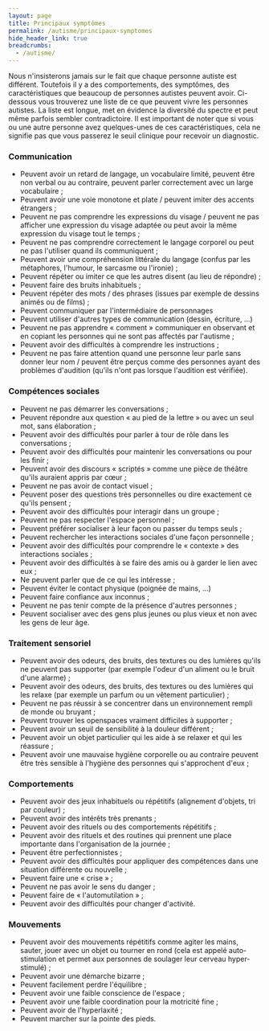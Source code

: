 ```yaml
---
layout: page
title: Principaux symptômes
permalink: /autisme/principaux-symptomes
hide_header_link: true
breadcrumbs:
  - /autisme/
---
```


Nous n'insisterons jamais sur le fait que chaque personne autiste est différent. Toutefois il y a des comportements, des symptômes, des caractéristiques que beaucoup de personnes autistes peuvent avoir.
Ci-dessous vous trouverez une liste de ce que peuvent vivre les personnes autistes.
La liste est longue, met en évidence la diversité du spectre et peut même parfois sembler contradictoire.
Il est important de noter que si vous ou une autre personne avez quelques-unes de ces caractéristiques, cela ne signifie pas que vous passerez le seuil clinique pour recevoir un diagnostic.


### Communication

  - Peuvent avoir un retard de langage, un vocabulaire limité, peuvent être non verbal ou au contraire, peuvent parler correctement avec un large vocabulaire&nbsp;;
  - Peuvent avoir une voie monotone et plate / peuvent imiter des accents étrangers&nbsp;;
  - Peuvent ne pas comprendre les expressions du visage / peuvent ne pas afficher une expression du visage adaptée ou peut avoir la même expression du visage tout le temps&nbsp;;
  - Peuvent ne pas comprendre correctement le langage corporel ou peut ne pas l'utiliser quand ils communiquent&nbsp;;
  - Peuvent avoir une compréhension littérale du langage (confus par les métaphores, l'humour, le sarcasme ou l'ironie)&nbsp;;
  - Peuvent répéter ou imiter ce que les autres disent (au lieu de répondre)&nbsp;;
  - Peuvent faire des bruits inhabituels&nbsp;;
  - Peuvent répéter des mots / des phrases (issues par exemple de dessins animés ou de films)&nbsp;;
  - Peuvent communiquer par l'intermédiaire de personnages
  - Peuvent utiliser d'autres types de communication (dessin, écriture, …)
  - Peuvent ne pas apprendre «&nbsp;comment&nbsp;» communiquer en observant et en copiant les personnes qui ne sont pas affectés par l'autisme&nbsp;;
  - Peuvent avoir des difficultés à comprendre les instructions&nbsp;;
  - Peuvent ne pas faire attention quand une personne leur parle sans donner leur nom / peuvent être perçus comme des personnes ayant des problèmes d'audition (qu'ils n'ont pas lorsque l'audition est vérifiée).

### Compétences sociales

  - Peuvent ne pas démarrer les conversations&nbsp;;
  - Peuvent répondre aux question «&nbsp;au pied de la lettre&nbsp;» ou avec un seul mot, sans élaboration&nbsp;;
  - Peuvent avoir des difficultés pour parler à tour de rôle dans les conversations&nbsp;;
  - Peuvent avoir des difficultés pour maintenir les conversations ou pour les finir&nbsp;;
  - Peuvent avoir des discours «&nbsp;scriptés&nbsp;» comme une pièce de théâtre qu'ils auraient appris par cœur&nbsp;;
  - Peuvent ne pas avoir de contact visuel&nbsp;;
  - Peuvent poser des questions très personnelles ou dire exactement ce qu'ils pensent&nbsp;;
  - Peuvent avoir des difficultés pour interagir dans un groupe&nbsp;;
  - Peuvent ne pas respecter l'espace personnel&nbsp;;
  - Peuvent préférer socialiser à leur façon ou passer du temps seuls&nbsp;;
  - Peuvent rechercher les interactions sociales d'une façon personnelle&nbsp;;
  - Peuvent avoir des difficultés pour comprendre le «&nbsp;contexte&nbsp;» des interactions sociales&nbsp;;
  - Peuvent avoir des difficultés à se faire des amis ou à garder le lien avec eux&nbsp;;
  - Ne peuvent parler que de ce qui les intéresse&nbsp;;
  - Peuvent éviter le contact physique (poignée de mains, …)
  - Peuvent faire confiance aux inconnus&nbsp;;
  - Peuvent ne pas tenir compte de la présence d'autres personnes&nbsp;;
  - Peuvent socialiser avec des gens plus jeunes ou plus vieux et non avec les gens de leur âge.

### Traitement sensoriel

  - Peuvent avoir des odeurs, des bruits, des textures ou des lumières qu'ils ne peuvent pas supporter (par exemple l'odeur d'un aliment ou le bruit d'une alarme)&nbsp;;
  - Peuvent avoir des odeurs, des bruits, des textures ou des lumières qui les relaxe (par exemple un parfum ou un vêtement particulier)&nbsp;;
  - Peuvent ne pas réussir à se concentrer dans un environnement rempli de monde ou bruyant&nbsp;;
  - Peuvent trouver les openspaces vraiment difficiles à supporter&nbsp;;
  - Peuvent avoir un seuil de sensibilité à la douleur différent&nbsp;;
  - Peuvent avoir un objet particulier qui les aide à se relaxer et qui les réassure&nbsp;;
  - Peuvent avoir une mauvaise hygiène corporelle ou au contraire peuvent être très sensible à l'hygiène des personnes qui s'approchent d'eux&nbsp;;

### Comportements

  - Peuvent avoir des jeux inhabituels ou répétitifs (alignement d'objets, tri par couleur)&nbsp;;
  - Peuvent avoir des intérêts très prenants&nbsp;;
  - Peuvent avoir des rituels ou des comportements répétitifs&nbsp;;
  - Peuvent avoir des rituels et des routines qui prennent une place importante dans l'organisation de la journée&nbsp;;
  - Peuvent être perfectionnistes&nbsp;;
  - Peuvent avoir des difficultés pour appliquer des compétences dans une situation différente ou nouvelle&nbsp;;
  - Peuvent faire une «&nbsp;crise&nbsp;»&nbsp;;
  - Peuvent ne pas avoir le sens du danger&nbsp;;
  - Peuvent faire de «&nbsp;l'automutilation&nbsp;»&nbsp;;
  - Peuvent avoir des difficultés pour changer d'activité.

### Mouvements

  - Peuvent avoir des mouvements répétitifs comme agiter les mains, sauter, jouer avec un objet ou tourner en rond (cela est appelé auto-stimulation et permet aux personnes de soulager leur cerveau hyper-stimulé)&nbsp;;
  - Peuvent avoir une démarche bizarre&nbsp;;
  - Peuvent facilement perdre l'équilibre&nbsp;;
  - Peuvent avoir une faible conscience de l'espace&nbsp;;
  - Peuvent avoir une faible coordination pour la motricité fine&nbsp;;
  - Peuvent avoir de l'hyperlaxité&nbsp;;
  - Peuvent marcher sur la pointe des pieds.




